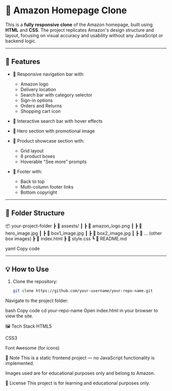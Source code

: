 # 🛒 Amazon Homepage Clone

This is a **fully responsive clone** of the Amazon homepage, built using **HTML** and **CSS**. The project replicates Amazon's design structure and layout, focusing on visual accuracy and usability without any JavaScript or backend logic.

---

## 🔧 Features

- 🔹 Responsive navigation bar with:
  - Amazon logo
  - Delivery location
  - Search bar with category selector
  - Sign-in options
  - Orders and Returns
  - Shopping cart icon

- 🔹 Interactive search bar with hover effects

- 🔹 Hero section with promotional image

- 🔹 Product showcase section with:
  - Grid layout
  - 8 product boxes
  - Hoverable "See more" prompts

- 🔹 Footer with:
  - Back to top
  - Multi-column footer links
  - Bottom copyright

---

## 📁 Folder Structure

📦 your-project-folder
┣ 📂 assests/
┃ ┣ 📄 amazon_logo.png
┃ ┣ 📄 hero_image.jpg
┃ ┣ 📄 box1_image.jpg
┃ ┣ 📄 box2_image.jpg
┃ ┣ 📄 ... (other box images)
┣ 📄 index.html
┣ 📄 style.css
┗ 📄 README.md

yaml
Copy code

---

## 💡 How to Use

1. Clone the repository:
   ```bash
   git clone https://github.com/your-username/your-repo-name.git
Navigate to the project folder:

bash
Copy code
cd your-repo-name
Open index.html in your browser to view the site.

🖼️ Tech Stack
HTML5

CSS3

Font Awesome (for icons)

📌 Note
This is a static frontend project — no JavaScript functionality is implemented.

Images used are for educational purposes only and belong to Amazon.

📃 License
This project is for learning and educational purposes only.
